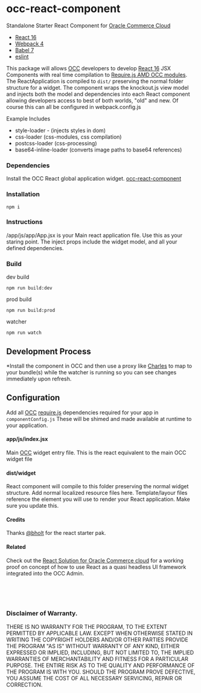 # occ-react-component
Standalone Starter React Component for [Oracle Commerce Cloud](https://cloud.oracle.com/en_US/commerce-cloud "Oracle Commerce Cloud")

- [React 16](https://reactjs.org/ "React")
- [Webpack 4](https://webpack.js.org/ "Webpack")
- [Babel 7](https://babeljs.io/ "Babel 7")
- [eslint](https://eslint.org/ "Eslint")

This package will allows [OCC](https://docs.oracle.com/en/cloud/saas/commerce-cloud/index.html "Oracle Commer Cloud Portal") developers to develop [React 16](https://reactjs.org/ "React") JSX Components with real time compilation to [Require.js AMD OCC modules](https://docs.oracle.com/cd/E97801_01/Cloud.18C/WidgetDev/html/index.html "Developing Widgets").
The ReactApplication is compiled to `dist/` preserving the normal folder structure for a widget.
The component wraps the knockout.js view model and injects both the model and dependencies into each React component allowing developers access to best of both worlds, "old" and new.
Of course this can all be configured in webpack.config.js

Example Includes
- style-loader - (injects styles in dom)
- css-loader (css-modules, css compilation)
- postcss-loader (css-processing)
- base64-inline-loader (converts image paths to base64 references)


### Dependencies
Install the OCC React global application widget.
[occ-react-component](https://github.com/leedium/occ-react-global/blob/master/README.md "occ-react-component")


### Installation
```
npm i
```

### Instructions
/app/js/app/App.jsx is your Main react application file.  Use this as your staring point.
The inject props include the widget model, and all your defined dependencies.


### Build
dev build
```
npm run build:dev
```

prod build
```
npm run build:prod
```

watcher
```
npm run watch
```

## Development Process
*Install the component in OCC and then use a proxy like [Charles](https://www.charlesproxy.com/) to map to your bundle(s) while the watcher is running so you can see changes immediately upon refresh.

## Configuration
Add all [OCC](https://docs.oracle.com/en/cloud/saas/commerce-cloud/index.html "Oracle Commer Cloud Portal") [require.js](https://requirejs.org/) dependencies required for your app in `componentConfig.js`
These will be shimed and made available at runtime to your application.

#### app/js/index.jsx
Main [OCC](https://docs.oracle.com/en/cloud/saas/commerce-cloud/index.html "Oracle Commer Cloud Portal") widget entry file.  This is the react equivalent to the main OCC widget file

#### dist/widget
React component will compile to this folder preserving the normal widget structure.
Add normal localized resource files here.  Template/layour files reference the element you will use to render your React application. Make sure you update this.


#### Credits
Thanks [@bholt](https://github.com/btholt) for the react starter pak.


#### Related
Check out the [React Solution for Oracle Commerce cloud](https://github.com/leedium/occ-react-solution "Oracle Commerce Cloud React Solution") for a working proof on concept of how to use React as a quasi headless UI framework integrated into the OCC Admin.


<br/><br/><br/>
### Disclaimer of Warranty.

  THERE IS NO WARRANTY FOR THE PROGRAM, TO THE EXTENT PERMITTED BY
APPLICABLE LAW.  EXCEPT WHEN OTHERWISE STATED IN WRITING THE COPYRIGHT
HOLDERS AND/OR OTHER PARTIES PROVIDE THE PROGRAM "AS IS" WITHOUT WARRANTY
OF ANY KIND, EITHER EXPRESSED OR IMPLIED, INCLUDING, BUT NOT LIMITED TO,
THE IMPLIED WARRANTIES OF MERCHANTABILITY AND FITNESS FOR A PARTICULAR
PURPOSE.  THE ENTIRE RISK AS TO THE QUALITY AND PERFORMANCE OF THE PROGRAM
IS WITH YOU.  SHOULD THE PROGRAM PROVE DEFECTIVE, YOU ASSUME THE COST OF
ALL NECESSARY SERVICING, REPAIR OR CORRECTION.
